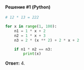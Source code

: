 #### Решение #1 (Python)
```python
# 12 * 13 = 222

for x in range(1, 100):
    n1 = 1 * x + 2
    n2 = 1 * x + 3
    n3 = 2 * (x ** 2) + 2 * x + 2

    if n1 * n2 == n3:
        print(x)
```
**Ответ:** 4.
